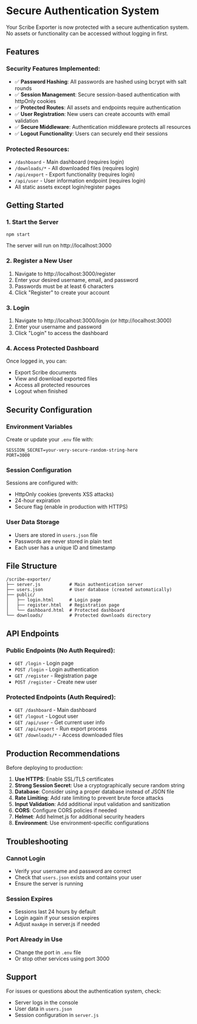 # Secure Authentication System

Your Scribe Exporter is now protected with a secure authentication system. No assets or functionality can be accessed without logging in first.

## Features

### Security Features Implemented:
- ✅ **Password Hashing**: All passwords are hashed using bcrypt with salt rounds
- ✅ **Session Management**: Secure session-based authentication with httpOnly cookies
- ✅ **Protected Routes**: All assets and endpoints require authentication
- ✅ **User Registration**: New users can create accounts with email validation
- ✅ **Secure Middleware**: Authentication middleware protects all resources
- ✅ **Logout Functionality**: Users can securely end their sessions

### Protected Resources:
- `/dashboard` - Main dashboard (requires login)
- `/downloads/*` - All downloaded files (requires login)
- `/api/export` - Export functionality (requires login)
- `/api/user` - User information endpoint (requires login)
- All static assets except login/register pages

## Getting Started

### 1. Start the Server
```bash
npm start
```
The server will run on http://localhost:3000

### 2. Register a New User
1. Navigate to http://localhost:3000/register
2. Enter your desired username, email, and password
3. Passwords must be at least 6 characters
4. Click "Register" to create your account

### 3. Login
1. Navigate to http://localhost:3000/login (or http://localhost:3000)
2. Enter your username and password
3. Click "Login" to access the dashboard

### 4. Access Protected Dashboard
Once logged in, you can:
- Export Scribe documents
- View and download exported files
- Access all protected resources
- Logout when finished

## Security Configuration

### Environment Variables
Create or update your `.env` file with:
```
SESSION_SECRET=your-very-secure-random-string-here
PORT=3000
```

### Session Configuration
Sessions are configured with:
- HttpOnly cookies (prevents XSS attacks)
- 24-hour expiration
- Secure flag (enable in production with HTTPS)

### User Data Storage
- Users are stored in `users.json` file
- Passwords are never stored in plain text
- Each user has a unique ID and timestamp

## File Structure
```
/scribe-exporter/
├── server.js           # Main authentication server
├── users.json          # User database (created automatically)
├── public/
│   ├── login.html      # Login page
│   ├── register.html   # Registration page
│   └── dashboard.html  # Protected dashboard
└── downloads/          # Protected downloads directory
```

## API Endpoints

### Public Endpoints (No Auth Required):
- `GET /login` - Login page
- `POST /login` - Login authentication
- `GET /register` - Registration page
- `POST /register` - Create new user

### Protected Endpoints (Auth Required):
- `GET /dashboard` - Main dashboard
- `GET /logout` - Logout user
- `GET /api/user` - Get current user info
- `GET /api/export` - Run export process
- `GET /downloads/*` - Access downloaded files

## Production Recommendations

Before deploying to production:

1. **Use HTTPS**: Enable SSL/TLS certificates
2. **Strong Session Secret**: Use a cryptographically secure random string
3. **Database**: Consider using a proper database instead of JSON file
4. **Rate Limiting**: Add rate limiting to prevent brute force attacks
5. **Input Validation**: Add additional input validation and sanitization
6. **CORS**: Configure CORS policies if needed
7. **Helmet**: Add helmet.js for additional security headers
8. **Environment**: Use environment-specific configurations

## Troubleshooting

### Cannot Login
- Verify your username and password are correct
- Check that `users.json` exists and contains your user
- Ensure the server is running

### Session Expires
- Sessions last 24 hours by default
- Login again if your session expires
- Adjust `maxAge` in server.js if needed

### Port Already in Use
- Change the port in `.env` file
- Or stop other services using port 3000

## Support

For issues or questions about the authentication system, check:
- Server logs in the console
- User data in `users.json`
- Session configuration in `server.js`